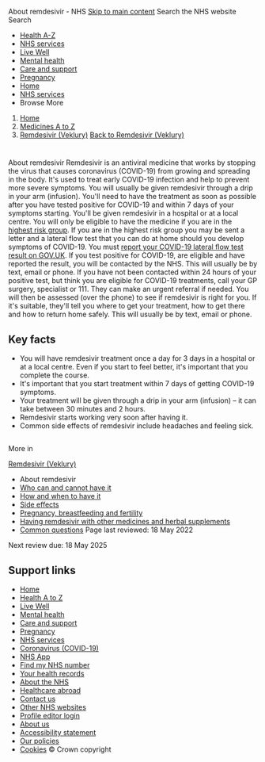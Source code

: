 
About remdesivir - NHS
[Skip to main content](#maincontent)
Search the NHS website
Search
* [Health A-Z](/conditions/)
* [NHS services](/nhs-services/)
* [Live Well](/live-well/)
* [Mental health](/mental-health/)
* [Care and support](/conditions/social-care-and-support-guide/)
* [Pregnancy](/pregnancy/)
* [Home](/)
* [NHS services](/nhs-services/)
* Browse
 More
1. [Home](/)
2. [Medicines A to Z](/medicines/)
3. [Remdesivir (Veklury)](/medicines/remdesivir-veklury/)
[Back to 
 Remdesivir (Veklury)](/medicines/remdesivir-veklury/) 
# 
 
 About remdesivir
Remdesivir is an antiviral medicine that works by stopping the virus that causes coronavirus (COVID-19) from growing and spreading in the body.
It's used to treat early COVID-19 infection and help to prevent more severe symptoms.
You will usually be given remdesivir through a drip in your arm (infusion).
You'll need to have the treatment as soon as possible after you have tested positive for COVID-19 and within 7 days of your symptoms starting.
You'll be given remdesivir in a hospital or at a local centre.
You will only be eligible to have the medicine if you are in the [highest risk group](/conditions/coronavirus-covid-19/self-care-and-treatments-for-coronavirus/treatments-for-coronavirus/).
If you are in the highest risk group you may be sent a letter and a lateral flow test that you can do at home should you develop symptoms of COVID-19. You must [report your COVID-19 lateral flow test result on GOV.UK](https://www.gov.uk/report-covid19-result).
If you test positive for COVID-19, are eligible and have reported the result, you will be contacted by the NHS. This will usually be by text, email or phone.
If you have not been contacted within 24 hours of your positive test, but think you are eligible for COVID-19 treatments, call your GP surgery, specialist or 111. They can make an urgent referral if needed.
You will then be assessed (over the phone) to see if remdesivir is right for you. If it's suitable, they'll tell you where to get your treatment, how to get there and how to return home safely. This will usually be by text, email or phone.
## Key facts
* You will have remdesivir treatment once a day for 3 days in a hospital or at a local centre. Even if you start to feel better, it's important that you complete the course.
* It's important that you start treatment within 7 days of getting COVID-19 symptoms.
* Your treatment will be given through a drip in your arm (infusion) – it can take between 30 minutes and 2 hours.
* Remdesivir starts working very soon after having it.
* Common side effects of remdesivir include headaches and feeling sick.
## 
 More in
 
 [Remdesivir (Veklury)](/medicines/remdesivir-veklury/)
* About remdesivir
* [Who can and cannot have it](https://www.nhs.uk/medicines/remdesivir-veklury/who-can-and-cannot-have-remdesivir/)
* [How and when to have it](https://www.nhs.uk/medicines/remdesivir-veklury/how-and-when-to-have-remdesivir/)
* [Side effects](https://www.nhs.uk/medicines/remdesivir-veklury/side-effects-of-remdesivir/)
* [Pregnancy, breastfeeding and fertility](https://www.nhs.uk/medicines/remdesivir-veklury/pregnancy-breastfeeding-and-fertility-while-having-remdesivir/)
* [Having remdesivir with other medicines and herbal supplements](https://www.nhs.uk/medicines/remdesivir-veklury/having-remdesivir-with-other-medicines-and-herbal-supplements/)
* [Common questions](https://www.nhs.uk/medicines/remdesivir-veklury/common-questions-about-remdesivir/)
 Page last reviewed: 18 May 2022
   
 Next review due: 18 May 2025
 
## Support links
* [Home](/)
* [Health A to Z](/conditions/)
* [Live Well](/live-well/)
* [Mental health](/mental-health/)
* [Care and support](/conditions/social-care-and-support-guide/)
* [Pregnancy](/pregnancy/)
* [NHS services](/nhs-services/)
* [Coronavirus (COVID-19)](/conditions/coronavirus-covid-19/)
* [NHS App](/nhs-app/)
* [Find my NHS number](/nhs-services/online-services/find-nhs-number/)
* [Your health records](/using-the-nhs/about-the-nhs/your-health-records/)
* [About the NHS](/using-the-nhs/about-the-nhs/)
* [Healthcare abroad](/using-the-nhs/healthcare-abroad/apply-for-a-free-uk-global-health-insurance-card-ghic/)
* [Contact us](/contact-us/)
* [Other NHS websites](/nhs-sites/)
* [Profile editor login](/our-policies/profile-editor-login/)
* [About us](/about-us/)
* [Accessibility statement](/accessibility-statement/)
* [Our policies](/our-policies/)
* [Cookies](/our-policies/cookies-policy/)
© Crown copyright
